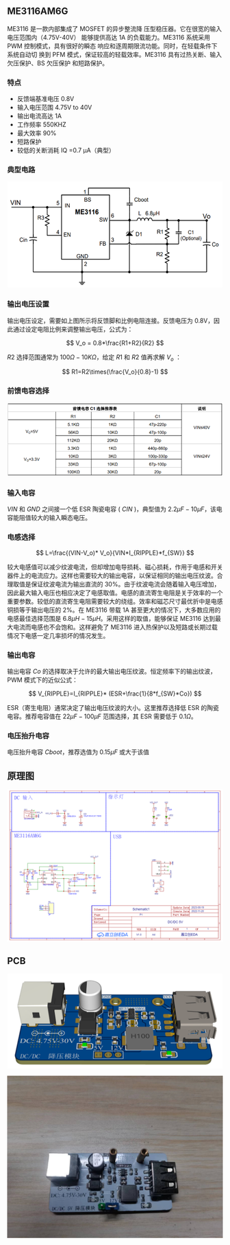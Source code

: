 ## ME3116AM6G

ME3116 是一款内部集成了 MOSFET 的异步整流降 压型稳压器。它在很宽的输入电压范围内（4.75V-40V） 能够提供高达 1A 的负载能力。ME3116 系统采用 PWM 控制模式，具有很好的瞬态 响应和逐周期限流功能。同时，在轻载条件下系统自动切 换到 PFM 模式，保证较高的轻载效率。ME3116 具有过热关断、输入欠压保护、BS 欠压保护 和短路保护。

### 特点

+ 反馈端基准电压 0.8V
+ 输入电压范围 4.75V to 40V
+ 输出电流高达 1A
+ 工作频率 550KHZ
+ 最大效率 90%
+ 短路保护
+ 较低的关断消耗 IQ =0.7 μA（典型）

### 典型电路

![](/img/ME3116.png)

### 输出电压设置

输出电压设定，需要如上图所示将反馈脚和比例电阻连接。反馈电压为 0.8V，因此通过设定电阻比例来调整输出电压，公式为：

$$
V_o = 0.8*\frac{R1+R2}{R2}
$$

$R2$ 选择范围通常为 $100Ω-10 KΩ$，给定 $R1$ 和 $R2$ 值再求解 $V_o$  ：

$$
R1=R2\times(\frac{V_o}{0.8}-1)
$$

### 前馈电容选择

![](/img/C1.png)

### 输入电容

$VIN$ 和 $GND$ 之间接一个低 ESR 陶瓷电容 ( $CIN$ )，典型值为 $2.2 μF-10 μF$，该电容能阻值较大的输入瞬态电压。

### 电感选择

$$
L=\frac{(VIN-V_o)* V_o}{VIN*I_{RIPPLE}*f_{SW}}
$$

较大电感值可以减少纹波电流，但却增加电导损耗、磁心损耗，作用于电感和开关器件上的电流应力。这样也需要较大的输出电容，以保证相同的输出电压纹波。合理取值是保证纹波电流为输出直流的 30%。由于纹波电流会随着输入电压增加，因此最大输入电压也相应决定了电感取值。电感的直流寄生电阻是关于效率的一个重要参数。较低的直流寄生电阻需要较大的绕组。效率和磁芯尺寸最优折中是电感铜损等于输出电压的 2%。在 ME3116 带载 1A 甚至更大的情况下，大多数应用的电感最佳选择范围是 $6.8μH-15μH$。采用这样的取值，能够保证 ME3116 达到最大电流而电感也不会饱和。这样避免了 ME3116 进入热保护以及短路或长期过载情况下电感一定几率损坏的情况发生。

### 输出电容

输出电容 $Co$ 的选择取决于允许的最大输出电压纹波。恒定频率下的输出纹波，PWM 模式下的近似公式：

$$
V_{RIPPLE}=I_{RIPPLE}* (ESR+\frac{1}{8*f_{SW}*Co})
$$

ESR（寄生电阻）通常决定了输出电压纹波的大小。这里推荐选择低 ESR 的陶瓷电容。推荐电容值在 $22μF-100μF$ 范围选择，其 ESR 需要低于 $0.1Ω$。

### 电压抬升电容

电压抬升电容 $Cboot$，推荐选值为 $0.15μF$ 或大于该值

## 原理图

![SCH_Schematic](/img/SCH_Schematic.png)

## PCB

![3D_PCB](/img/3D_PCB.png)

![DC-DC 5V](/img/DC-DC-5V.jpg)
